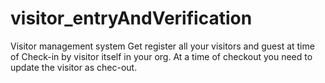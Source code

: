 # visitor_entryAndVerification
Visitor management system
Get register all your visitors and guest at time of Check-in by visitor itself in your org. At a time of checkout you need to update the visitor as chec-out.
